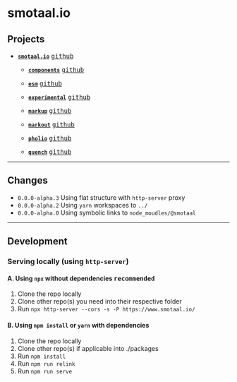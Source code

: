 # smotaal.io

## Projects

- **[`smotaal.io`](./)** [<kbd>github</kbd>](https://github.com/SMotaal/smotaal.github.io/ 'SMotaal/smotaal.github.io')

  - **[`components`](/components/README)** [<kbd>github</kbd>](https://github.com/SMotaal/components/ 'SMotaal/components')

  - **[`esm`](/esm/)** [<kbd>github</kbd>](https://github.com/SMotaal/esm/ 'SMotaal/esm')

  - **[`experimental`](/experimental/README)** [<kbd>github</kbd>](https://github.com/SMotaal/experimental/ 'SMotaal/experimental')

  - **[`markup`](/markup/)** [<kbd>github</kbd>](https://github.com/SMotaal/markup/ 'SMotaal/markup')

  - **[`markout`](/markout/)** [<kbd>github</kbd>](https://github.com/SMotaal/smotaal.github.io/tree/master/packages/markout/ 'SMotaal/smotaal.github.io')

  - **[`pholio`](/pholio/)** [<kbd>github</kbd>](https://github.com/SMotaal/pholio/ 'SMotaal/pholio')

  - **[`quench`](/quench/)** [<kbd>github</kbd>](https://github.com/SMotaal/quench/ 'SMotaal/quench')

---

## Changes

- `0.0.0-alpha.3` Using flat structure with `http-server` proxy
- `0.0.0-alpha.2` Using `yarn` workspaces to `../`
- `0.0.0-alpha.0` Using symbolic links to `node_moudles/@smotaal`

---

## Development

### Serving locally (using `http-server`)

#### A. Using `npx` without dependencies <kbd>recommended</kbd>

1. Clone the repo locally
2. Clone other repo(s) you need into their respective folder
3. Run `npx http-server --cors -s -P https://www.smotaal.io/`

#### B. Using `npm install` or `yarn` with dependencies

1. Clone the repo locally
2. Clone other repo(s) if applicable into ./packages
3. Run `npm install`
4. Run `npm run relink`
5. Run `npm run serve`
